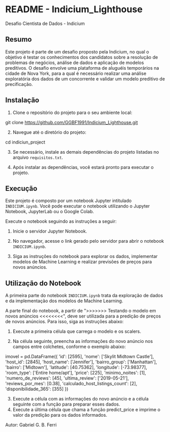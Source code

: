 # README - Indicium_Lighthouse
 Desafio Cientista de Dados - Indicium

## Resumo
Este projeto é parte de um desafio proposto pela Indicium, no qual o objetivo é testar os conhecimentos dos candidatos sobre a resolução de problemas de negócios, análise de dados e aplicação de modelos preditivos. O desafio envolve uma plataforma de aluguéis temporários na cidade de Nova York, para a qual é necessário realizar uma análise exploratória dos dados de um concorrente e validar um modelo preditivo de precificação.

## Instalação

1. Clone o repositório do projeto para o seu ambiente local:

git clone https://github.com/GGBF1991/Indicium_Lighthouse.git

2. Navegue até o diretório do projeto:

cd indiciun_project

3. Se necessário, instale as demais dependências do projeto listadas no arquivo `requisitos.txt`.

4. Após instalar as dependências, você estará pronto para executar o projeto.

## Execução

Este projeto é composto por um notebook Jupyter intitulado `INDICIUM.ipynb`. Você pode executar o notebook utilizando o Jupyter Notebook, JupyterLab ou o Google Colab. 

Execute o notebook seguindo as instruções a seguir:

1. Inicie o servidor Jupyter Notebook.

2. No navegador, acesse o link gerado pelo servidor para abrir o notebook `INDICIUM.ipynb`.

3. Siga as instruções do notebook para explorar os dados, implementar modelos de Machine Learning e realizar previsões de preços para novos anúncios.

## Utilização do Notebook

A primeira parte do notebook `INDICIUM.ipynb` trata da exploração de dados e da implementação dos modelos de Machine Learning.

A parte final do notebook, a partir de ">>>>>>> Testando o modelo em novos anúncios <<<<<<<<", deve ser utilizada para a predição de preços de novos anúncios. Para isso, siga as instruções abaixo:

1. Execute a primeira célula que carrega o modelo e os scalers.

2. Na célula seguinte, preencha as informações do novo anúncio nos campos entre colchetes, conforme o exemplo abaixo:

imovel = pd.DataFrame({
    'id': [2595],
    'nome': ['Skylit Midtown Castle'],
    'host_id': [2845],
    'host_name': ['Jennifer'],
    'bairro_group': ['Manhattan'],
    'bairro': ['Midtown'],
    'latitude': [40.75362],
    'longitude': [-73.98377],
    'room_type': ['Entire home/apt'],
    'price': [225],
    'minimo_noites': [1],
    'numero_de_reviews': [45],
    'ultima_review': ['2019-05-21'],
    'reviews_por_mes': [0.38],
    'calculado_host_listings_count': [2],
    'disponibilidade_365': [355]
})

3. Execute a célula com as informações do novo anúncio e a célula seguinte com a função para preparar esses dados.
4. Execute a última célula que chama a função predict_price e imprime o valor da predição para os dados informados.

Autor: Gabriel G. B. Ferri
